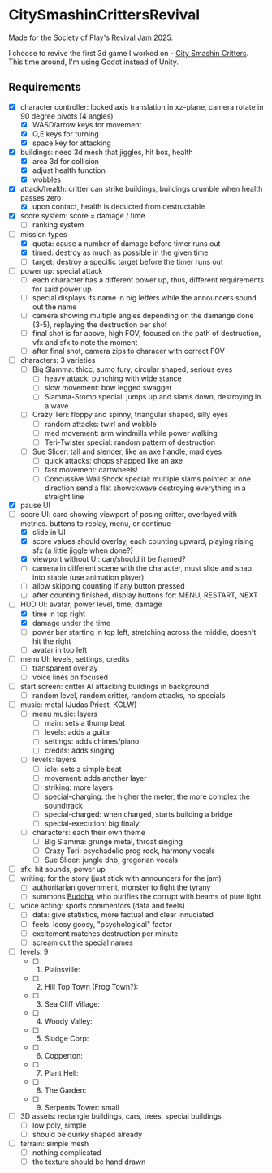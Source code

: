 # CitySmashinCrittersRevival

Made for the Society of Play's [Revival Jam 2025](https://itch.io/jam/revival-jam-2025).

I choose to revive the first 3d game I worked on - [City Smashin Critters](https://github.com/Wake1st/CitySmashinCritters). This time around, I'm using Godot instead of Unity.

## Requirements

- [x] character controller: locked axis translation in xz-plane, camera rotate in 90 degree pivots (4 angles)
	- [x] WASD/arrow keys for movement
	- [x] Q,E keys for turning
	- [x] space key for attacking
- [x] buildings: need 3d mesh that jiggles, hit box, health
	- [x] area 3d for collision
	- [x] adjust health function
	- [x] wobbles
- [x] attack/health: critter can strike buildings, buildings crumble when health passes zero
	- [x] upon contact, health is deducted from destructable
- [x] score system: score = damage / time
	- [ ] ranking system
- [ ] mission types
	- [x] quota: cause a number of damage before timer runs out
	- [x] timed: destroy as much as possible in the given time
	- [ ] target: destroy a specific target before the timer runs out
- [ ] power up: special attack
	- [ ] each character has a different power up, thus, different requirements for said power up
	- [ ] special displays its name in big letters while the announcers sound out the name
	- [ ] camera showing multiple angles depending on the damange done (3-5), replaying the destruction per shot
	- [ ] final shot is far above, high FOV, focused on the path of destruction, vfx and sfx to note the moment
	- [ ] after final shot, camera zips to characer with correct FOV
- [ ] characters: 3 varieties
	- [ ] Big Slamma: thicc, sumo fury, circular shaped, serious eyes
		- [ ] heavy attack: punching with wide stance
		- [ ] slow movement: bow legged swagger
		- [ ] Slamma-Stomp special: jumps up and slams down, destroying in a wave
	- [ ] Crazy Teri: floppy and spinny, triangular shaped, silly eyes
		- [ ] random attacks: twirl and wobble
		- [ ] med movement: arm windmills while power walking
		- [ ] Teri-Twister special:  random pattern of destruction
	- [ ] Sue Slicer: tall and slender, like an axe handle, mad eyes
		- [ ] quick attacks: chops shapped like an axe
		- [ ] fast movement: cartwheels!
		- [ ] Concussive Wall Shock special: multiple slams pointed at one direction send a flat showckwave destroying everything in a straight line
- [x] pause UI
- [ ] score UI: card showing viewport of posing critter, overlayed with metrics. buttons to replay, menu, or continue
	- [x] slide in UI
	- [x] score values should overlay, each counting upward, playing rising sfx (a little jiggle when done?)
	- [x] viewport without UI: can/should it be framed?
	- [ ] camera in different scene with the character, must slide and snap into stable (use animation player)
	- [ ] allow skipping counting if any button pressed
	- [ ] after counting finished, display buttons for: MENU, RESTART, NEXT
- [ ] HUD UI: avatar, power level, time, damage
	- [x] time in top right
	- [x] damage under the time
	- [ ] power bar starting in top left, stretching across the middle, doesn't hit the right
	- [ ] avatar in top left
- [ ] menu UI: levels, settings, credits
	- [ ] transparent overlay
	- [ ] voice lines on focused
- [ ] start screen: critter AI attacking buildings in background
	- [ ] random level, random critter, random attacks, no specials
- [ ] music: metal (Judas Priest, KGLW)
	- [ ] menu music: layers
		- [ ] main: sets a thump beat
		- [ ] levels: adds a guitar
		- [ ] settings: adds chimes/piano
		- [ ] credits: adds singing
	- [ ] levels: layers
		- [ ] idle: sets a simple beat
		- [ ] movement: adds another layer
		- [ ] striking: more layers
		- [ ] special-charging: the higher the meter, the more complex the soundtrack
		- [ ] special-charged: when charged, starts building a bridge
		- [ ] special-execution: big finaly!
	- [ ] characters: each their own theme
		- [ ] Big Slamma: grunge metal, throat singing
		- [ ] Crazy Teri: psychadelic prog rock, harmony vocals
		- [ ] Sue Slicer: jungle dnb, gregorian vocals
- [ ] sfx: hit sounds, power up
- [ ] writing: for the story (just stick with announcers for the jam)
	- [ ] authoritarian government, monster to fight the tyrany
	- [ ] summons [Buddha](https://www.youtube.com/watch?v=FmEntfLk8Qk&list=PLIdROkqAzq9C8_iwRdPp7JhPAnbzah2uk), who purifies the corrupt with beams of pure light
- [ ] voice acting: sports commentors (data and feels)
	- [ ] data: give statistics, more factual and clear innuciated
	- [ ] feels: loosy goosy, "psychological" factor
	- [ ] excitement matches destruction per minute
	- [ ] scream out the special names
- [ ] levels: 9
	- [ ] 1) Plainsville:
	- [ ] 2) Hill Top Town (Frog Town?):
	- [ ] 3) Sea Cliff Village:
	- [ ] 4) Woody Valley:
	- [ ] 5) Sludge Corp:
	- [ ] 6) Copperton:
	- [ ] 7) Plant Hell:
	- [ ] 8) The Garden:
	- [ ] 9) Serpents Tower: small
- [ ] 3D assets: rectangle buildings, cars, trees, special buildings
	- [ ] low poly, simple
	- [ ] should be quirky shaped already
- [ ] terrain: simple mesh
	- [ ] nothing complicated
	- [ ] the texture should be hand drawn
